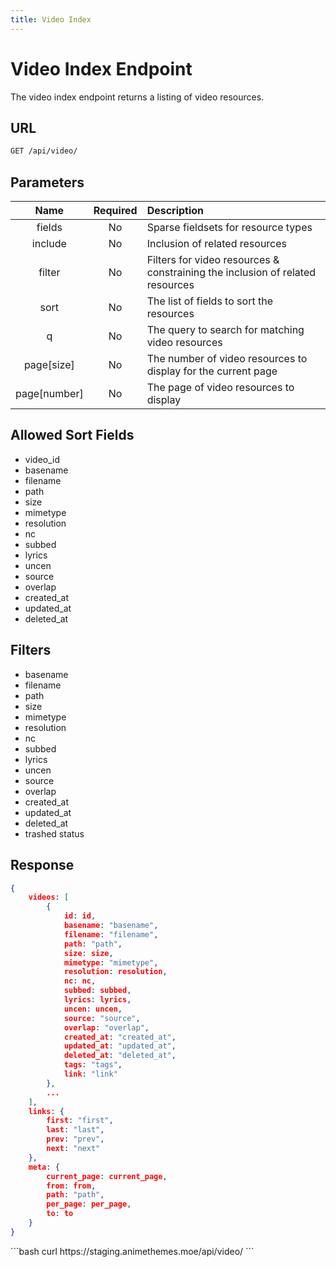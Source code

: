```yaml
---
title: Video Index
---
```


<Block>

# Video Index Endpoint

The video index endpoint returns a listing of video resources.

## URL

```sh
GET /api/video/
```

## Parameters

| Name         | Required | Description                                                                   |
| :----------: | :------: | :---------------------------------------------------------------------------- |
| fields       | No       | Sparse fieldsets for resource types                                           |
| include      | No       | Inclusion of related resources                                                |
| filter       | No       | Filters for video resources & constraining the inclusion of related resources |
| sort         | No       | The list of fields to sort the resources                                      |
| q            | No       | The query to search for matching video resources                              |
| page[size]   | No       | The number of video resources to display for the current page                 |
| page[number] | No       | The page of video resources to display                                        |

## Allowed Sort Fields

* video_id
* basename
* filename
* path
* size
* mimetype
* resolution
* nc
* subbed
* lyrics
* uncen
* source
* overlap
* created_at
* updated_at
* deleted_at

## Filters

* basename
* filename
* path
* size
* mimetype
* resolution
* nc
* subbed
* lyrics
* uncen
* source
* overlap
* created_at
* updated_at
* deleted_at
* trashed status

## Response

```json
{
    videos: [
        {
            id: id,
            basename: "basename",
            filename: "filename",
            path: "path",
            size: size,
            mimetype: "mimetype",
            resolution: resolution,
            nc: nc,
            subbed: subbed,
            lyrics: lyrics,
            uncen: uncen,
            source: "source",
            overlap: "overlap",
            created_at: "created_at",
            updated_at: "updated_at",
            deleted_at: "deleted_at",
            tags: "tags",
            link: "link"
        },
        ...
    ],
    links: {
        first: "first",
        last: "last",
        prev: "prev",
        next: "next"
    },
    meta: {
        current_page: current_page,
        from: from,
        path: "path",
        per_page: per_page,
        to: to
    }
}
```

<Example>

<CURL>
```bash
curl https://staging.animethemes.moe/api/video/
```
</CURL>

</Example>

</Block>